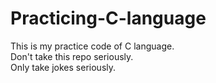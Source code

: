 # Practicing-C-language
This is my practice code of C language.
<br>
Don't take this repo seriously.
<br>
Only take jokes seriously.